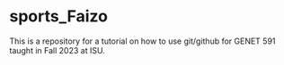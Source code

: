 # sports_Faizo
This is a repository for a tutorial on how to use git/github for GENET 591 taught in Fall 2023 at ISU.
